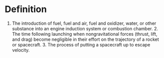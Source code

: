 # Definition

1.  The introduction of fuel, fuel and air, fuel and oxidizer, water, or
    other substance into an engine induction system or combustion
    chamber. 2. The time following launching when nongravitational
    forces (thrust, lift, and drag) become negligible in their effort on
    the trajectory of a rocket or spacecraft. 3. The process of putting
    a spacecraft up to escape velocity.
